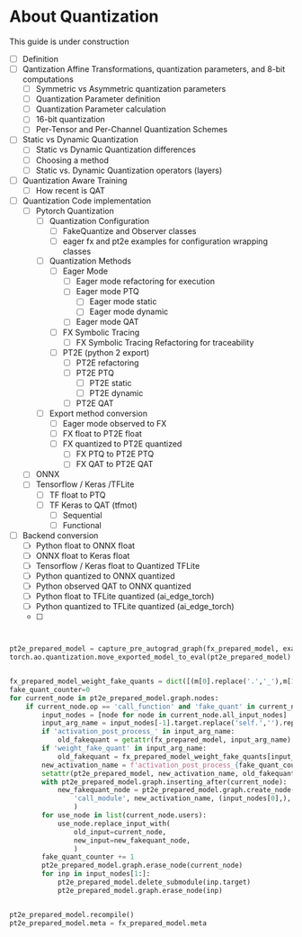 # About Quantization

This guide is under construction

- [ ] Definition
- [ ] Qantization Affine Transformations, quantization parameters, and 8-bit computations
    - [ ] Symmetric vs Asymmetric quantization parameters
    - [ ] Quantization Parameter definition
    - [ ] Quantization Parameter calculation
    - [ ] 16-bit quantization
    - [ ] Per-Tensor and Per-Channel Quantization Schemes
- [ ] Static vs Dynamic Quantization
    - [ ] Static vs Dynamic Quantization differences 
    - [ ] Choosing a method
    - [ ] Static vs. Dynamic Quantization operators (layers)
- [ ] Quantization Aware Training
    - [ ] How recent is QAT
- [ ] Quantization Code implementation 
    - [ ] Pytorch Quantization
        - [ ] Quantization Configuration
            - [ ] FakeQuantize and Observer classes
            - [ ] eager fx and pt2e examples for configuration wrapping classes
        - [ ] Quantization Methods
            - [ ] Eager Mode
                - [ ] Eager mode refactoring for execution
                - [ ] Eager mode PTQ
                    - [ ] Eager mode static
                    - [ ] Eager mode dynamic
                - [ ] Eager mode QAT
            - [ ] FX Symbolic Tracing
                - [ ] FX Symbolic Tracing Refactoring for traceability
            - [ ] PT2E (python 2 export)
                - [ ] PT2E refactoring
                - [ ] PT2E PTQ
                    - [ ] PT2E static
                    - [ ] PT2E dynamic
                - [ ] PT2E QAT
        - [ ] Export method conversion
            - [ ] Eager mode observed to FX 
            - [ ] FX float to PT2E float
            - [ ] FX quantized to PT2E quantized
                - [ ] FX PTQ to PT2E PTQ
                - [ ] FX QAT to PT2E QAT
    - [ ] ONNX
    - [ ] Tensorflow / Keras /TFLite
        - [ ] TF float to PTQ
        - [ ] TF Keras to QAT (tfmot)
            - [ ] Sequential
            - [ ] Functional
- [ ] Backend conversion
    - [ ] Python float to ONNX float
    - [ ] ONNX float to Keras float
    - [ ] Tensorflow / Keras float to Quantized TFLite
    - [ ] Python quantized to ONNX quantized
    - [ ] Python observed QAT to ONNX quantized
    - [ ] Python float to TFLite quantized (ai_edge_torch)
    - [ ] Python quantized to TFLite quantized (ai_edge_torch)
    - [ ] 


```python


pt2e_prepared_model = capture_pre_autograd_graph(fx_prepared_model, example_inputs)
torch.ao.quantization.move_exported_model_to_eval(pt2e_prepared_model)


fx_prepared_model_weight_fake_quants = dict([(m[0].replace('.','_'),m[1]) for m in fx_prepared_model.named_modules() if 'weight_fake_quant' in m[0] and '.activation_post_process' not in m[0]])
fake_quant_counter=0
for current_node in pt2e_prepared_model.graph.nodes:
    if current_node.op == 'call_function' and 'fake_quant' in current_node.target.__name__:
        input_nodes = [node for node in current_node.all_input_nodes]
        input_arg_name = input_nodes[-1].target.replace('self.','').replace('_zero_point','')
        if 'activation_post_process_' in input_arg_name:
            old_fakequant = getattr(fx_prepared_model, input_arg_name)
        if 'weight_fake_quant' in input_arg_name:
            old_fakequant = fx_prepared_model_weight_fake_quants[input_arg_name]
        new_activation_name = f'activation_post_process_{fake_quant_counter}'
        setattr(pt2e_prepared_model, new_activation_name, old_fakequant)
        with pt2e_prepared_model.graph.inserting_after(current_node):
            new_fakequant_node = pt2e_prepared_model.graph.create_node(
                'call_module', new_activation_name, (input_nodes[0],), {}
                )
        for use_node in list(current_node.users):
            use_node.replace_input_with(
                old_input=current_node,
                new_input=new_fakequant_node,
                )
        fake_quant_counter += 1
        pt2e_prepared_model.graph.erase_node(current_node)
        for inp in input_nodes[1:]:
            pt2e_prepared_model.delete_submodule(inp.target)
            pt2e_prepared_model.graph.erase_node(inp)


pt2e_prepared_model.recompile()
pt2e_prepared_model.meta = fx_prepared_model.meta


```
